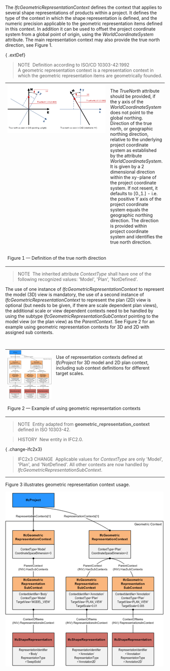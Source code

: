﻿The _IfcGeometricRepresentationContext_ defines the context that applies to several shape representations of products within a project. It defines the type of the context in which the shape representation is defined, and the numeric precision applicable to the geometric representation items defined in this context. In addition it can be used to offset the project coordinate system from a global point of origin, using the _WorldCoordinateSystem_ attribute. The main representation context may also provide the true north direction, see Figure 1.

{ .extDef}
> NOTE&nbsp; Definition according to ISO/CD 10303-42:1992  
> A geometric representation context is a representation context in which the geometric representation items are geometrically founded.

<table border="0" summary="true north">
 <tr>
  <td width="505" valign="top">
   <img src="../../../../../../figures/ifcgeometricrepresentationcontext_truenorth.png" alt="TrueNorth" border="0">
  </td>
  <td valign="top">
   <p class="small">
    The <em>TrueNorth</em> attribute should be provided, if the y axis of the <em>WorldCoordinateSystem</em> does
    not point to the global northing. Direction of the true north, or geographic northing direction, relative to the
    underlying project coordinate system as established by the attribute <em>WorldCoordinateSystem</em>. It is given
    by a 2 dimensional direction within the xy-plane of the project coordinate system. If not resent, it defaults to
    [0.,1.] - i.e. the positive Y axis of the project coordinate system equals the geographic northing
    direction. The direction is provided within project coordinate system and identifies the true north direction.</p>
  </td>
 </tr>
 <tr>
  <td colspan="2"><p class="figure">Figure 1 &mdash; Definition of the true north direction</p>
  </td>
 </tr>   
</table>

> NOTE&nbsp; The inherited attribute _ContextType_ shall have one of the following recognized values: 'Model', 'Plan', 'NotDefined'.

The use of one instance of _IfcGeometricRepresentationContext_ to represent the model (3D) view is mandatory, the use of a second instance of _IfcGeometricRepresentationContext_ to represent the plan (2D) view is optional (but needs to be given, if there are scale dependent plan views), the additional scale or view dependent contexts need to be handled by using the subtype _IfcGeometricRepresentationSubContext_ pointing to the model view (or the plan view) as the _ParentContext_. See Figure 2 for an example using geometric representation contexts for 3D and 2D with assigned sub contexts.

&nbsp;

<table summary="figure" border="0">
 <tr>
  <td valign="top">
    <img src="../../../../../../figures/ifcgeometricrepresentationcontext.png" alt="representation context" border="">
  </td>
  <td valign="top">
   <p class="small">Use of representation contexts defined at <em>IfcProject</em> for 3D model and 2D plan context,
   including sub context definitions for different target scales.</p>
  </td>
 </tr>
 <tr>
  <td colspan="2"><p class="figure">Figure 2 &mdash; Example of using geometric representation contexts</p>
  </td>
 </tr>    
</table>

> NOTE&nbsp; Entity adapted from **geometric_representation_context** defined in ISO 10303-42.

> HISTORY&nbsp; New entity in IFC2.0.

{ .change-ifc2x3}
> IFC2x3 CHANGE&nbsp; Applicable values for _ContextType_ are only 'Model', 'Plan', and 'NotDefined'. All other contexts are now handled by _IfcGeometricRepresentationSubContext_.

___
Figure 3 illustrates geometric representation context usage.

!["usage"](../../../../../../figures/ifcgeometricrepresentationcontext.png "Figure 3 &mdash; Geometric representation context usage")
